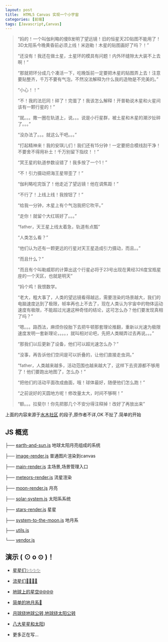 ```yaml
---
layout: post
title:  HTML5 Canvas 实现一个小宇宙
categories: [前端]
tags: [Javascript,Canvas]
---
```


> “妈的！一个叫伽利略的傻B发明了望远镜！旧的恒星天2D贴图不能用了！3D太阳系今晚黄昏前必须上线！米迦勒！木星的贴图画好了吗？！”
>
> “还没有！我还在做土星，土星环的模具有问题！内外环缝隙太大装不上去啊！”
>
> “那就把环分成几个凑活一下，吃晚饭前一定要把木星的贴图弄上去！注意要贴整齐，千万不要有气泡，不然没法解释为什么我的造物是不完美的。”
>
> “小心！！”
>
> “不！我的法厄同！碎了！完蛋了！我该怎么解释！开普勒说木星和火星间该有一颗行星的！”
>
> “就。。。撒一圈在轨道上，说。。。说是小行星群，被土星和木星的潮汐扯碎了。。。”
>
> “没办法了。。。就这么干吧。。。”
>
> “打起精神来！我的安琪儿们！我们还有15分钟！一定要把合模线刮干净！不要舍不得用补土！千万别留下指纹！！”
>
> “冥王星的轨道参数设错了！我多按了一个1！”
>
> “不！引力摄动把海王星带歪了！”
>
> “伽利略吃完饭了！他走近了望远镜！他在调焦距！”
>
> “不行了！上线上线！我按钮了！”
>
> “给我一分钟，木星上有个气泡我把它吹平。”
>
> “走你！就留个大红斑好了。。。”
>
> “father，天王星上线太着急，轨道有点瓢”
>
> “人类怎么看？”
>
> “他们认为还有一颗更远的行星对天王星造成引力摄动，而且。。”
>
> “而且什么？”
>
> "而且有个叫勒威耶的计算出这个行星必将于23号出现在黄经326度宝瓶星座的一个天区，也就是明天”
>
> “妈个鸡！我恨数学。
>
> “老大，粗大事了，人类的望远镜看得越远，需要渲染的场景越大，我们的电脑速度达到了极限，帧率再也上不去了，现在人类认为宇宙中的物体运动速度有极限，不能超过光速这种奇怪的结论，这可怎么办？他们要发现真相了吗？”
>
> “嗯。。。路西法，麻烦你投胎下去把牛顿那套理论推翻，重新以光速为极限速度发明一套新理论，。。。，就叫相对论吧，先把人类糊弄过去再说。。。”
>
> “那我们以后更新了设备，他们可以超光速怎么办？”
>
> “没事，再告诉他们空间是可以折叠的，让他们直接走虫洞。”
>
> “father，人类越来越多，活动范围也越来越大了，这样下去资源都不够用了！他们要跑出地图了，怎么办！” 
>
> “把他们的活动平面改成曲面，哦！球体最好，随便他们怎么跑！” 
>
> “之前说好的天圆地方呢！修改量太大，时间不够啊！” 
>
> “额。。。拉斐尔！你先把那几个不安分得注释掉！改好了再放出来”



上面的内容来源于[水木社区](http://www.newsmth.net/) 的段子,原作者不详,OK 不扯了.简单的开始

## JS 概览


├── [earth-and-sun.js](https://github.com/vace/canvas-universe/blob/master/scripts/earth-and-sun.js#L1) 地球太阳月亮组成的系统

├── [image-render.js](https://github.com/vace/canvas-universe/blob/master/scripts/image-render.js#L1) 普通图片渲染到canvas

├── [main-render.js](https://github.com/vace/canvas-universe/blob/master/scripts/main-render.js#L1) 主场景,场景管理入口

├── [meteors-render.js](https://github.com/vace/canvas-universe/blob/master/scripts/meteors-render.js#L1) 流星渲染

├── [moon-render.js](https://github.com/vace/canvas-universe/blob/master/scripts/moon-render.js#L1) 月亮

├── [solar-system.js](https://github.com/vace/canvas-universe/blob/master/scripts/solar-system.js#L1) 太阳系系统

├── [stars-render.js](https://github.com/vace/canvas-universe/blob/master/scripts/stars-render.js#L1) 星星

├── [system-to-the-moon.js](https://github.com/vace/canvas-universe/blob/master/scripts/system-to-the-moon.js#L1) 地月系

├── [utils.js](https://github.com/vace/canvas-universe/blob/master/scripts/utils.js#L1)

└── [vendor.js](https://github.com/vace/canvas-universe/blob/master/scripts/vendor.js#L1)



## 演示 ( ⊙ o ⊙ )！

 * [星星们✨✨✨✨](/a/canvas-universe/stars.html)

 * [流星们🌠🌠🌠🌠](/a/canvas-universe/meteors.html)

 * [地球上的星空🌐🌐🌐🌐](/a/canvas-universe/earth-sky.html)

 * [简单的地月系👀](/a/canvas-universe/system-to-the-moon.html)

 * [月球绕地球公转,地球绕太阳公转](/a/canvas-universe/earth-and-sun.html)

 * [八大星星和太阳](/a/canvas-universe/solar-system.html))

 * 更多正在写...

